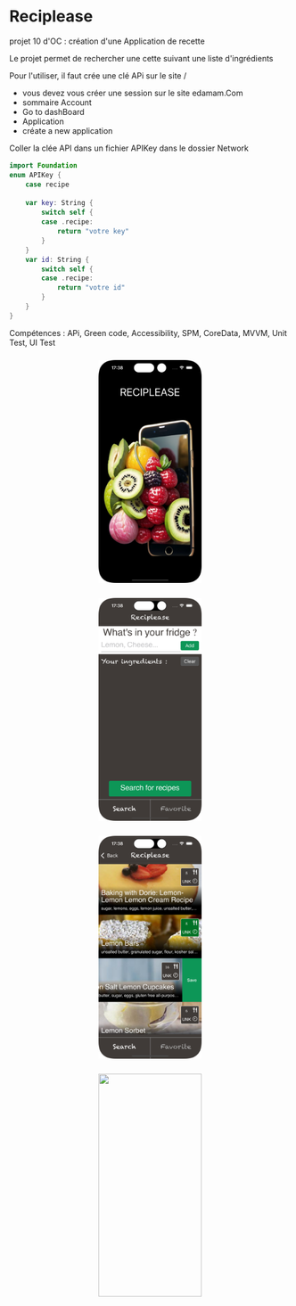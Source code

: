 # Reciplease

projet 10 d'OC : création d'une Application de recette

Le projet permet de rechercher une cette suivant une liste d'ingrédients

Pour l'utiliser, il faut crée une clé APi sur le site /
- vous devez vous créer une session sur le site edamam.Com
- sommaire Account
- Go to dashBoard
- Application 
- créate a new application

Coller la clée API dans un fichier APIKey dans le dossier Network
```swift
import Foundation
enum APIKey {
    case recipe

    var key: String {
        switch self {
        case .recipe:
            return "votre key"
        }
    }
    var id: String {
        switch self {
        case .recipe:
            return "votre id"
        }
    }
}
```

Compétences : 
  APi, Green code, Accessibility, SPM, CoreData, MVVM, Unit Test, UI Test

<h3 align="center"><img src="images/launch.png" width="185" height="400"></h3>
<h3 align="center"><img src="images/search.png" width="185" height="400"></h3>
<h3 align="center"><img src="images/tableview.png" width="185" height="400"></h3>
<h3 align="center"><img src="accessibility.png" width="185" height="400"></h3>

